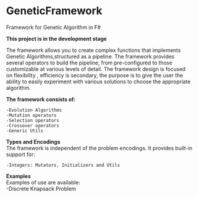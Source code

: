 # GeneticFramework
Framework for Genetic Algorithm in F#

**This project is in the development stage**

The framework allows you to create complex functions that implements Genetic Algorithms,structured as a pipeline.
The framework provides several operators to build the pipeline, from pre-configured to those customizable at various levels of detail. The framework design is focused on flexibility , efficiency is secondary, the purpose is to give the user the ability to easily experiment with various solutions to choose the appropriate algorithm.

**The framework consists of:**  

	-Evolution Algorithms
	-Mutation operators
	-Selection operators
	-Crossover operators
	-Generic Utils
	
**Types and Encodings**  
The framework is independent of the problem encodings. It provides built-in support for:  

	-Integers: Mutators, Initializers and Utils
	
**Examples**  
Examples of use are available:   
	-Discrete Knapsack Problem
